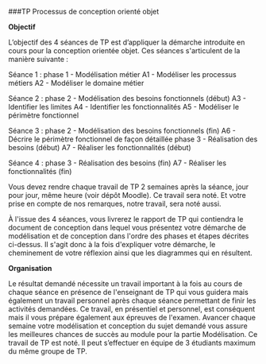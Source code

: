 ###TP Processus de conception orienté objet

**Objectif**

L’objectif des 4 séances de TP est d’appliquer la démarche introduite en cours pour la
conception orientée objet. Ces séances s'articulent de la manière suivante :

Séance 1 : phase 1 - Modélisation métier
A1 - Modéliser les processus métiers
A2 - Modéliser le domaine métier

Séance 2 : phase 2 - Modélisation des besoins fonctionnels (début)
A3 - Identifier les limites
A4 - Identifier les fonctionnalités
A5 - Modéliser le périmètre fonctionnel

Séance 3 : phase 2 - Modélisation des besoins fonctionnels (fin)
A6 - Décrire le périmètre fonctionnel de façon détaillée
phase 3 - Réalisation des besoins (début)
A7 - Réaliser les fonctionnalités (début)

Séance 4 : phase 3 - Réalisation des besoins (fin)
A7 - Réaliser les fonctionnalités (fin)


Vous devez rendre chaque travail de TP 2 semaines après la séance, jour pour jour,
même heure (voir dépôt Moodle). Ce travail sera noté. Et votre prise en compte de nos
remarques, notre travail, sera noté aussi.

À l'issue des 4 séances, vous livrerez le rapport de TP qui contiendra le document de
conception dans lequel vous présentez votre démarche de modélisation et de conception
dans l'ordre des phases et étapes décrites ci-dessus. Il s'agit donc à la fois d'expliquer
votre démarche, le cheminement de votre réflexion ainsi que les diagrammes qui en
résultent.


**Organisation**

Le résultat demandé nécessite un travail important à la fois au cours de chaque séance en
présence de l'enseignant de TP qui vous guidera mais également un travail personnel
après chaque séance permettant de finir les activités demandées.
Ce travail, en présentiel et personnel, est conséquent mais il vous prépare également aux
épreuves de l'examen. Avancer chaque semaine votre modélisation et conception du sujet
demandé vous assure les meilleures chances de succès au module pour la partie
Modélisation.
Ce travail de TP est noté. Il peut s’effectuer en équipe de 3 étudiants maximum du même
groupe de TP.
